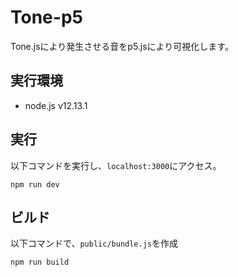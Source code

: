 # Tone-p5
Tone.jsにより発生させる音をp5.jsにより可視化します。

## 実行環境
- node.js v12.13.1

## 実行
以下コマンドを実行し、``localhost:3000``にアクセス。
```
npm run dev
```

## ビルド
以下コマンドで、`public/bundle.js`を作成
```
npm run build
```
